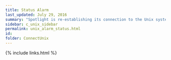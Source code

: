```yaml
---
title: ﻿Status Alarm
last_updated: July 29, 2016
summary: "Spotlight is re-establishing its connection to the Unix system."
sidebar: c_unix_sidebar
permalink: unix_alarm_status.html
id:
folder: ConnectUnix
---
```



{% include links.html %}
